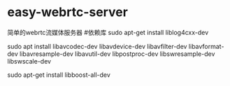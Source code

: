 # easy-webrtc-server
 简单的webrtc流媒体服务器
#依赖库
 sudo apt-get install liblog4cxx-dev

sudo apt install libavcodec-dev libavdevice-dev libavfilter-dev libavformat-dev libavresample-dev libavutil-dev libpostproc-dev libswresample-dev libswscale-dev

sudo apt-get install libboost-all-dev
